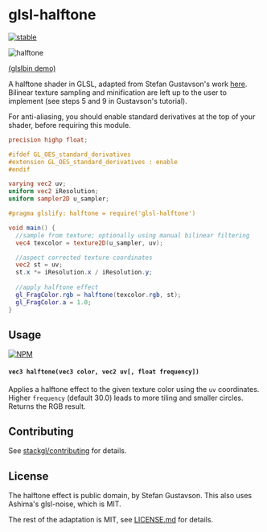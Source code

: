 # glsl-halftone

[![stable](http://badges.github.io/stability-badges/dist/stable.svg)](http://github.com/badges/stability-badges)

![halftone](http://i.imgur.com/GTjatxC.jpg)

[(glslbin demo)](http://glslb.in/s/d48f3d11)

A halftone shader in GLSL, adapted from Stefan Gustavson's work [here](http://webstaff.itn.liu.se/~stegu/webglshadertutorial/shadertutorial.html). Bilinear texture sampling and minification are left up to the user to implement (see steps 5 and 9 in Gustavson's tutorial).

For anti-aliasing, you should enable standard derivatives at the top of your shader, before requiring this module.

```glsl
precision highp float;

#ifdef GL_OES_standard_derivatives
#extension GL_OES_standard_derivatives : enable
#endif

varying vec2 uv;
uniform vec2 iResolution;
uniform sampler2D u_sampler;

#pragma glslify: halftone = require('glsl-halftone')

void main() {
  //sample from texture; optionally using manual bilinear filtering
  vec4 texcolor = texture2D(u_sampler, uv);

  //aspect corrected texture coordinates
  vec2 st = uv;
  st.x *= iResolution.x / iResolution.y;
  
  //apply halftone effect
  gl_FragColor.rgb = halftone(texcolor.rgb, st);
  gl_FragColor.a = 1.0;
}
```

## Usage

[![NPM](https://nodei.co/npm/glsl-halftone.png)](https://www.npmjs.com/package/glsl-halftone)

#### `vec3 halftone(vec3 color, vec2 uv[, float frequency])`

Applies a halftone effect to the given texture color using the `uv` coordinates. Higher `frequency` (default 30.0) leads to more tiling and smaller circles. Returns the RGB result. 

## Contributing

See [stackgl/contributing](https://github.com/stackgl/contributing) for details.

## License

The halftone effect is public domain, by Stefan Gustavson. This also uses Ashima's glsl-noise, which is MIT.

The rest of the adaptation is MIT, see [LICENSE.md](http://github.com/stackgl/glsl-halftone/blob/master/LICENSE.md) for details.

